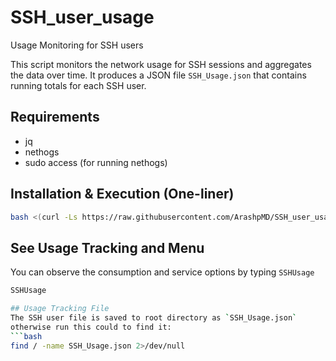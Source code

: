 # SSH_user_usage
Usage Monitoring for SSH users

This script monitors the network usage for SSH sessions and aggregates the data over time. It produces a JSON file `SSH_Usage.json` that contains running totals for each SSH user.

## Requirements

- jq
- nethogs
- sudo access (for running nethogs)

## Installation & Execution (One-liner)

```bash
bash <(curl -Ls https://raw.githubusercontent.com/ArashpMD/SSH_user_usage/master/install.sh)
```
## See Usage Tracking and Menu
You can observe the consumption and service options by typing `SSHUsage` 

```bash
SSHUsage

## Usage Tracking File
The SSH user file is saved to root directory as `SSH_Usage.json`
otherwise run this could to find it:
```bash
find / -name SSH_Usage.json 2>/dev/null
